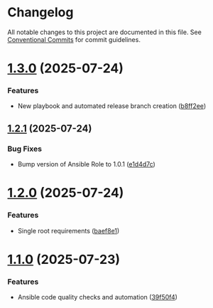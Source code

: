 # Changelog

All notable changes to this project are documented in this file. See
[Conventional Commits](https://conventionalcommits.org) for commit guidelines.

# [1.3.0](https://github.com/slothkong/ansible-playbook-subscribe/compare/1.2.1...1.3.0) (2025-07-24)


### Features

* New playbook and automated release branch creation ([b8ff2ee](https://github.com/slothkong/ansible-playbook-subscribe/commit/b8ff2ee02ab56928332d9ca7f31049bcd2aaef03))

## [1.2.1](https://github.com/slothkong/ansible-playbook-subscribe/compare/1.2.0...1.2.1) (2025-07-24)


### Bug Fixes

* Bump version of Ansible Role to 1.0.1 ([e1d4d7c](https://github.com/slothkong/ansible-playbook-subscribe/commit/e1d4d7c58ffabb2fc6a2e29444f1bcb0acf9b040))

# [1.2.0](https://github.com/slothkong/ansible-playbook-subscribe/compare/1.1.0...1.2.0) (2025-07-24)


### Features

* Single root requirements ([baef8e1](https://github.com/slothkong/ansible-playbook-subscribe/commit/baef8e114c9a66edccbd16e6378bfd865655f193))

# [1.1.0](https://github.com/slothkong/ansible-playbook-subscribe/compare/1.0.0...1.1.0) (2025-07-23)


### Features

* Ansible code quality checks and automation ([39f50f4](https://github.com/slothkong/ansible-playbook-subscribe/commit/39f50f49df3d289a127d10ed0f281b57414b5541))
